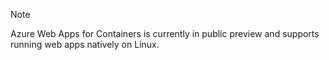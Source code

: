 > [!NOTE]
> Azure Web Apps for Containers is currently in public preview and supports running web apps natively on Linux.
>


